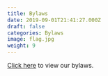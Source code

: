 ```yaml
---
title: Bylaws
date: 2019-09-01T21:41:27.000Z
draft: false
categories: Bylaws
image: flag.jpg
weight: 9
---
```

<a href="index.pdf" target="_blank">Click here</a> to view our bylaws.
